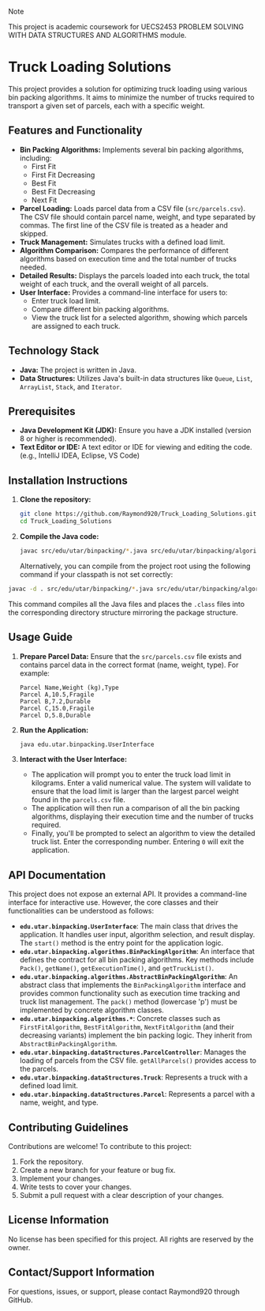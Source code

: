 > [!NOTE]
> This project is academic coursework for UECS2453	PROBLEM SOLVING WITH DATA STRUCTURES AND ALGORITHMS module.
> 
# Truck Loading Solutions

This project provides a solution for optimizing truck loading using various bin packing algorithms. It aims to minimize the number of trucks required to transport a given set of parcels, each with a specific weight.

## Features and Functionality

*   **Bin Packing Algorithms:** Implements several bin packing algorithms, including:
    *   First Fit
    *   First Fit Decreasing
    *   Best Fit
    *   Best Fit Decreasing
    *   Next Fit
*   **Parcel Loading:** Loads parcel data from a CSV file (`src/parcels.csv`).  The CSV file should contain parcel name, weight, and type separated by commas. The first line of the CSV file is treated as a header and skipped.
*   **Truck Management:** Simulates trucks with a defined load limit.
*   **Algorithm Comparison:**  Compares the performance of different algorithms based on execution time and the total number of trucks needed.
*   **Detailed Results:** Displays the parcels loaded into each truck, the total weight of each truck, and the overall weight of all parcels.
*   **User Interface:** Provides a command-line interface for users to:
    *   Enter truck load limit.
    *   Compare different bin packing algorithms.
    *   View the truck list for a selected algorithm, showing which parcels are assigned to each truck.

## Technology Stack

*   **Java:**  The project is written in Java.
*   **Data Structures:** Utilizes Java's built-in data structures like `Queue`, `List`, `ArrayList`, `Stack`, and `Iterator`.

## Prerequisites

*   **Java Development Kit (JDK):** Ensure you have a JDK installed (version 8 or higher is recommended).
*   **Text Editor or IDE:** A text editor or IDE for viewing and editing the code. (e.g., IntelliJ IDEA, Eclipse, VS Code)

## Installation Instructions

1.  **Clone the repository:**

    ```bash
    git clone https://github.com/Raymond920/Truck_Loading_Solutions.git
    cd Truck_Loading_Solutions
    ```

2.  **Compile the Java code:**

    ```bash
    javac src/edu/utar/binpacking/*.java src/edu/utar/binpacking/algorithms/*.java src/edu/utar/binpacking/dataStructures/*.java src/edu/utar/binpacking/UserInterface.java
    ```
    Alternatively, you can compile from the project root using the following command if your classpath is not set correctly:
   ```bash
   javac -d . src/edu/utar/binpacking/*.java src/edu/utar/binpacking/algorithms/*.java src/edu/utar/binpacking/dataStructures/*.java src/edu/utar/binpacking/UserInterface.java
   ```
   This command compiles all the Java files and places the `.class` files into the corresponding directory structure mirroring the package structure.

## Usage Guide

1.  **Prepare Parcel Data:** Ensure that the `src/parcels.csv` file exists and contains parcel data in the correct format (name, weight, type). For example:

    ```csv
    Parcel Name,Weight (kg),Type
    Parcel A,10.5,Fragile
    Parcel B,7.2,Durable
    Parcel C,15.0,Fragile
    Parcel D,5.8,Durable
    ```

2.  **Run the Application:**

    ```bash
    java edu.utar.binpacking.UserInterface
    ```

3.  **Interact with the User Interface:**

    *   The application will prompt you to enter the truck load limit in kilograms.  Enter a valid numerical value.  The system will validate to ensure that the load limit is larger than the largest parcel weight found in the `parcels.csv` file.
    *   The application will then run a comparison of all the bin packing algorithms, displaying their execution time and the number of trucks required.
    *   Finally, you'll be prompted to select an algorithm to view the detailed truck list.  Enter the corresponding number.  Entering `0` will exit the application.

## API Documentation

This project does not expose an external API.  It provides a command-line interface for interactive use. However, the core classes and their functionalities can be understood as follows:

*   **`edu.utar.binpacking.UserInterface`**:  The main class that drives the application. It handles user input, algorithm selection, and result display.  The `start()` method is the entry point for the application logic.
*   **`edu.utar.binpacking.algorithms.BinPackingAlgorithm`**:  An interface that defines the contract for all bin packing algorithms.  Key methods include `Pack()`, `getName()`, `getExecutionTime()`, and `getTruckList()`.
*   **`edu.utar.binpacking.algorithms.AbstractBinPackingAlgorithm`**: An abstract class that implements the `BinPackingAlgorithm` interface and provides common functionality such as execution time tracking and truck list management.  The `pack()` method (lowercase 'p') must be implemented by concrete algorithm classes.
*   **`edu.utar.binpacking.algorithms.*`**: Concrete classes such as `FirstFitAlgorithm`, `BestFitAlgorithm`, `NextFitAlgorithm` (and their decreasing variants) implement the bin packing logic.  They inherit from `AbstractBinPackingAlgorithm`.
*   **`edu.utar.binpacking.dataStructures.ParcelController`**: Manages the loading of parcels from the CSV file. `getAllParcels()` provides access to the parcels.
*   **`edu.utar.binpacking.dataStructures.Truck`**: Represents a truck with a defined load limit.
*   **`edu.utar.binpacking.dataStructures.Parcel`**: Represents a parcel with a name, weight, and type.

## Contributing Guidelines

Contributions are welcome! To contribute to this project:

1.  Fork the repository.
2.  Create a new branch for your feature or bug fix.
3.  Implement your changes.
4.  Write tests to cover your changes.
5.  Submit a pull request with a clear description of your changes.

## License Information

No license has been specified for this project. All rights are reserved by the owner.

## Contact/Support Information

For questions, issues, or support, please contact Raymond920 through GitHub.
